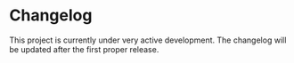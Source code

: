 # Changelog

This project is currently under very active development. The changelog will be updated after the first proper release.
